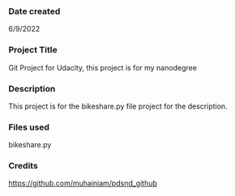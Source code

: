 ### Date created
6/9/2022

### Project Title
Git Project for Udacity, this project is for my nanodegree

### Description
This project is for the bikeshare.py file project for the description.

### Files used
bikeshare.py

### Credits
https://github.com/muhainiam/pdsnd_github

